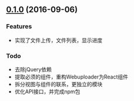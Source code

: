 ## [0.1.0](#) (2016-09-06)
### Features
- 实现了文件上传，文件列表，显示进度

### Todo
- 去除jQuery依赖
- 提取必须的组件，重构Webuploader为React组件
- 拆分视图与组件的联系，更独立的模块
- 优化API接口，并完成npm包
